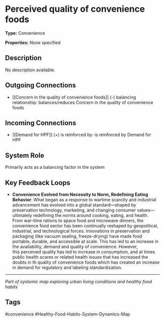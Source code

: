 # Perceived quality of convenience foods

**Type:** Convenience

**Properties:** None specified

## Description
No description available.

## Outgoing Connections
- [[Concern in the quality of convenience foods]] (-) balancing relationship: balances/reduces Concern in the quality of convenience foods

## Incoming Connections
- [[Demand for HPF]] (+) is reinforced by: is reinforced by Demand for HPF

## System Role
Primarily acts as a balancing factor in the system

## Key Feedback Loops
- **Convenience Evolved from Necessity to Norm, Redefining Eating Behavior**: What began as a response to wartime scarcity and industrial advancement has evolved into a global standard—shaped by preservation technology, marketing, and changing consumer values—ultimately redefining the norms around cooking, eating, and health. From war-time rations to space food and microwave dinners, the convenience food sector has been continually reshaped by geopolitical, industrial, and technological forces. Innovations in preservation and packaging (like vacuum sealing, freeze-drying) have made food portable, durable, and accessible at scale. This has led to an increase in the availability, demand and quality of convenience. However, this perceived quality has led to increase in consumption, and at times public health scares or related health issues that has increased the doubts in th quality of convenience foods which has created an increase in demand for regulatory and labeling standardization.

---
*Part of systemic map exploring urban living conditions and healthy food habits*

## Tags
#convenience #Healthy-Food-Habits-System-Dynamics-Map
